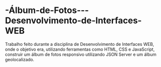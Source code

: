 # -Álbum-de-Fotos---Desenvolvimento-de-Interfaces-WEB
Trabalho feito durante a disciplina de Desenvolvimento de Interfaces WEB, onde o objetivo era, utilizando ferramentas como HTML, CSS e JavaScript, construir um álbum de fotos responsivo utilizando JSON Server e um álbum geolocalizado.
